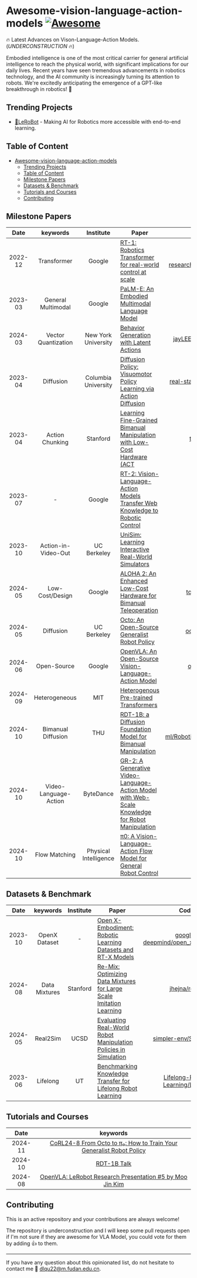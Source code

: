 # Awesome-vision-language-action-models [![Awesome](https://awesome.re/badge.svg)](https://awesome.re) 
🔥 Latest Advances on Vison-Language-Action Models. (*UNDERCONSTRUCTION* 🔥)

Embodied intelligence is one of the most critical carrier for general artificial intelligence to reach the physical world, with significant implications for our daily lives. Recent years have seen tremendous advancements in robotics technology, and the AI community is increasingly turning its attention to robots. We're excitedly anticipating the emergence of a GPT-like breakthrough in robotics! 🤗
<!-- ![](resources/vla.gif) -->

## Trending Projects

- [🤗LeRoBot](https://github.com/huggingface/lerobot) - Making AI for Robotics more accessible with end-to-end learning.

## Table of Content

- [Awesome-vision-language-action-models ](#awesome-vision-language-action-models-)
  - [Trending Projects](#trending-projects)
  - [Table of Content](#table-of-content)
  - [Milestone Papers](#milestone-papers)
  - [Datasets \& Benchmark](#datasets--benchmark)
  - [Tutorials and Courses](#tutorials-and-courses)
  - [Contributing](#contributing)

## Milestone Papers

|  Date   |       keywords        |       Institute       | Paper                                                                                                                              |                                              Code                                               |
| :-----: | :-------------------: | :-------------------: | ---------------------------------------------------------------------------------------------------------------------------------- | :---------------------------------------------------------------------------------------------: |
| 2022-12 |      Transformer      |        Google         | [RT-1: Robotics Transformer for real-world control at scale](https://arxiv.org/abs/2212.06817)                                     | [google-research/robotics_transformer](https://github.com/google-research/robotics_transformer) |
| 2023-03 |  General Multimodal   |        Google         | [PaLM-E: An Embodied Multimodal Language Model](https://arxiv.org/abs/2303.03378)                                                  |                                                -                                                |
| 2024-03 |  Vector Quantization  |  New York University  | [Behavior Generation with Latent Actions](https://arxiv.org/pdf/2403.03181)                                                        |           [jayLEE0301/vq_bet_official](https://github.com/jayLEE0301/vq_bet_official)           |
| 2023-04 |       Diffusion       |  Columbia University  | [Diffusion Policy: Visuomotor Policy Learning via Action Diffusion](https://www.roboticsproceedings.org/rss19/p026.pdf)            |       [real-stanford/diffusion_policy](https://github.com/real-stanford/diffusion_policy)       |
| 2023-04 |    Action Chunking    |       Stanford        | [Learning Fine-Grained Bimanual Manipulation with Low-Cost Hardware (ACT](https://arxiv.org/pdf/2304.13705)                        |                       [tonyzhaozh/act](https://github.com/tonyzhaozh/act)                       |
| 2023-07 |           -           |        Google         | [RT-2: Vision-Language-Action Models Transfer Web Knowledge to Robotic Control](https://arxiv.org/abs/2307.15818)                  |                                                -                                                |
| 2023-10 |  Action-in-Video-Out  |      UC Berkeley      | [UniSim: Learning Interactive Real-World Simulators](https://arxiv.org/pdf/2310.06114)                                             |                                                -                                                |
| 2024-05 |    Low-Cost/Design    |        Google         | [ALOHA 2: An Enhanced Low-Cost Hardware for Bimanual Teleoperation](https://arxiv.org/abs/2405.02292)                              |            [tonyzhaozh/aloha](https://github.com/tonyzhaozh/aloha/tree/main/aloha2)             |
| 2024-05 |       Diffusion       |      UC Berkeley      | [Octo: An Open-Source Generalist Robot Policy](https://arxiv.org/pdf/2405.12213)                                                   |                     [octo-models/octo](https://github.com/octo-models/octo)                     |
| 2024-06 |      Open-Source      |        Google         | [OpenVLA: An Open-Source Vision-Language-Action Model](https://arxiv.org/abs/2406.09246)                                           |                      [openvla/openvla](https://github.com/openvla/openvla)                      |
| 2024-09 |     Heterogeneous     |          MIT          | [Heterogenous Pre-trained Transformers](https://arxiv.org/pdf/2409.20537)                                                          |                           [liruiw/HPT](https://github.com/liruiw/HPT)                           |
| 2024-10 |  Bimanual Diffusion   |          THU          | [RDT-1B: a Diffusion Foundation Model for Bimanual Manipulation](https://arxiv.org/pdf/2410.07864)                                 |  [thu-ml/RoboticsDiffusionTransformer](https://github.com/thu-ml/RoboticsDiffusionTransformer)  |
| 2024-10 | Video-Language-Action |       ByteDance       | [GR-2: A Generative Video-Language-Action Model with Web-Scale Knowledge for Robot Manipulation](https://arxiv.org/abs/2410.06158) |                                                -                                                |
| 2024-10 |     Flow Matching     | Physical Intelligence | [π0: A Vision-Language-Action Flow Model for General Robot Control](https://arxiv.org/pdf/2410.24164)                              |                                                -                                                |


## Datasets & Benchmark

|  Date   |   keywords    | Institute | Paper                                                                                                   |                                           Code                                            |
| :-----: | :-----------: | :-------: | ------------------------------------------------------------------------------------------------------- | :---------------------------------------------------------------------------------------: |
| 2023-10 | OpenX Dataset |     -     | [Open X-Embodiment: Robotic Learning Datasets and RT-X Models](https://arxiv.org/pdf/2310.08864)        | [google-deepmind/open_x_embodiment](https://github.com/google-deepmind/open_x_embodiment) |
| 2024-08 | Data Mixtures | Stanford  | [Re-Mix: Optimizing Data Mixtures for Large Scale Imitation Learning](https://arxiv.org/pdf/2408.14037) |                      [jhejna/remix](https://github.com/jhejna/remix)                      |
| 2024-05 |   Real2Sim    |   UCSD    | [Evaluating Real-World Robot Manipulation Policies in Simulation](https://arxiv.org/abs/2405.05941)     |            [simpler-env/SimplerEnv](https://github.com/simpler-env/SimplerEnv)            |
| 2023-06 |   Lifelong    |    UT     | [Benchmarking Knowledge Transfer for Lifelong Robot Learning](https://arxiv.org/abs/2306.03310)         |    [Lifelong-Robot-Learning/LIBERO](https://github.com/Lifelong-Robot-Learning/LIBERO)    |


## Tutorials and Courses

|  Date   |                                                                                       keywords                                                                                       |
| :-----: | :----------------------------------------------------------------------------------------------------------------------------------------------------------------------------------: |
| 2024-11 | [CoRL24-8 From Octo to π₀: How to Train Your Generalist Robot Policy](https://www.bilibili.com/video/BV1p3UYYxEFb/?share_source=copy_web&vd_source=7b9c04cb5a01c024b1b34f587bb769ce) |
| 2024-10 |                             [RDT-1B Talk](https://www.bilibili.com/video/BV1FjyHYmEDQ/?share_source=copy_web&vd_source=7b9c04cb5a01c024b1b34f587bb769ce)                             |
| 2024-08 |                                       [OpenVLA: LeRobot Research Presentation #5 by Moo Jin Kim](https://www.youtube.com/watch?v=-0s0v3q7mBk)                                        |


## Contributing

This is an active repository and your contributions are always welcome!

The repository is underconstruction and I will keep some pull requests open if I'm not sure if they are awesome for VLA Model, you could vote for them by adding 👍 to them.

---

If you have any question about this opinionated list, do not hesitate to contact me 📮 dlqu22@m.fudan.edu.cn.